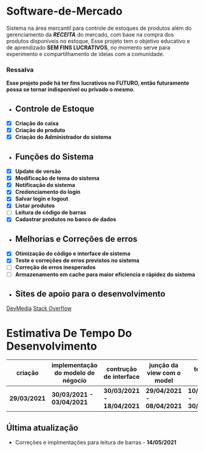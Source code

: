 # Software-de-Mercado
Sistema na área mercantil para controle de estoques de produtos além do gerenciamento da ***RECEITA*** do mercado, com base na compra dos produtos disponiveis no estoque, Esse projeto tem o objetivo educativo e de aprendizado **SEM FINS LUCRATIVOS**, no momento serve para experimento e compartilhamento de ideias com a comunidade.
### Ressalva
**Esse projeto pode há ter fins lucrativos no FUTURO, então futuramente possa se tornar indisponível ou privado o mesmo**.
- ## Controle de Estoque
- [x] **Criação do caixa**
- [x] **Criação do produto**
- [x] **Criação do Administrador do sistema**
- ## Funções do Sistema
- [x] **Update de versão**
- [x] **Modificação de tema do sistema**
- [x] **Notificação do sistema**
- [x] **Credenciamento do login**
- [x] **Salvar login e logout**
- [x] **Listar produtos**
- [ ] **Leitura de código de barras**
- [x] **Cadastrar produtos no banco de dados**
- ## Melhorias e Correções de erros
- [x] **Otimização do código e interface de sistema**
- [x] **Teste e correções de erros previstos no sistema**
- [ ] **Correção de erros inesperados**
- [ ] **Armazenamento em cache para maior eficiencia e rápidez do sistema**  
- ## Sites de apoio para o desenvolvimento
[DevMedia](https://www.devmedia.com.br/)
[Stack Overflow](https://pt.stackoverflow.com/)
# Estimativa De Tempo Do Desenvolvimento
|criação       |implementação do modelo de négocio|   contrução de interface  | junção da view com o model|       teste de erros      |termino do programa|
|--------------|----------------------------------|---------------------------|---------------------------|---------------------------|-------------------|
|**29/03/2021**|    **30/03/2021 - 03/04/2021**   |**30/03/2021 - 18/04/2021**|**29/04/2021 - 08/04/2021**|**10/04/2021 - 30/05/2021**|   **15/06/2021**  |
## Última atualização
- Correções e implmentações para leitura de barras - **14/05/2021**
